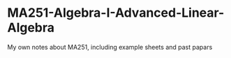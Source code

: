 # MA251-Algebra-I-Advanced-Linear-Algebra
My own notes about MA251, including example sheets and past papars
